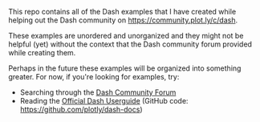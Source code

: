 This repo contains all of the Dash examples that I have created while helping out the Dash community on https://community.plot.ly/c/dash.

These examples are unordered and unorganized and they might not be helpful (yet) without the context that the Dash community forum provided while creating them.

Perhaps in the future these examples will be organized into something greater. For now, if you're looking for examples, try:
- Searching through the [Dash Community Forum](https://community.plot.ly/c/dash)
- Reading the [Official Dash Userguide](https://plot.ly/dash) (GitHub code: https://github.com/plotly/dash-docs)
